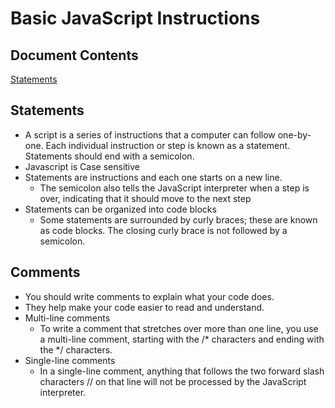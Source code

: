 # Basic JavaScript Instructions

##  Document Contents

[Statements](#statements)

##  Statements

  * A script is a series of instructions that a computer can follow one-by-one.  Each individual instruction or step is known as a statement.  Statements should end with a semicolon.
  * Javascript is Case sensitive
  * Statements are instructions and each one starts on a new line.
    * The semicolon also tells the JavaScript interpreter when a step is over, indicating that it should move to the next step
  * Statements can be organized into code blocks
    * Some statements are surrounded by curly braces; these are known as code blocks.  The closing curly brace is not followed by a semicolon.
    
##  Comments

  * You should write comments to explain what your code does.
  * They help make your code easier to read and understand.
  * Multi-line comments
    * To write a comment that stretches over more than one line, you use a multi-line comment, starting with the /* characters and ending with the */ characters. 
  * Single-line comments
    * In a single-line comment, anything that follows the two forward slash characters // on that line will not be processed by the JavaScript interpreter.
